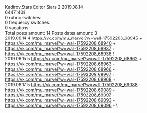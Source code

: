 Kadirov.Stars	Editor Stars 2 2019.08.14\
64471408\
0 rubric switches:\
0 frequency switches:\
0 vacations:\
Total posts amount: 14	Posts dates amount: 3\
2019.08.14 4 https://vk.com/mu_marvel?w=wall-17592208_68945 + https://vk.com/mu_marvel?w=wall-17592208_68940 + https://vk.com/mu_marvel?w=wall-17592208_68937 + https://vk.com/mu_marvel?w=wall-17592208_68938 ! \
2019.08.15 5 https://vk.com/mu_marvel?w=wall-17592208_68962 + https://vk.com/mu_marvel?w=wall-17592208_68963 - https://vk.com/mu_marvel?w=wall-17592208_68966 - https://vk.com/mu_marvel?w=wall-17592208_68967 + https://vk.com/mu_marvel?w=wall-17592208_68968 + \
2019.08.17 5 https://vk.com/mu_marvel?w=wall-17592208_69088 - https://vk.com/mu_marvel?w=wall-17592208_69089 - https://vk.com/mu_marvel?w=wall-17592208_69097 - https://vk.com/mu_marvel?w=wall-17592208_69093 - https://vk.com/mu_marvel?w=wall-17592208_69096 - \
